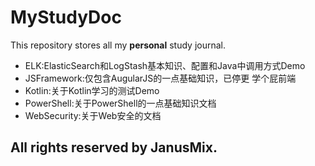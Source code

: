 # MyStudyDoc
This repository stores all my **personal** study journal.

 - ELK:ElasticSearch和LogStash基本知识、配置和Java中调用方式Demo
 - JSFramework:仅包含AugularJS的一点基础知识，已停更 学个屁前端
 - Kotlin:关于Kotlin学习的测试Demo
 - PowerShell:关于PowerShell的一点基础知识文档
 - WebSecurity:关于Web安全的文档

## All rights reserved by JanusMix.
